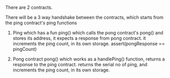 There are 2 contracts.

There will be a 3 way handshake between the contracts, which starts from the ping contract's
ping functions

1. Ping which has a fun
    ping()
        which calls the pong contract's pong() and stores its address, 
        it expects a response from pong contract.
        it increments the ping count, in its own storage.
        assert(pongResponse == pingCount)

2. Pong contract 
    pong()
        which works as a handlePing() function, returns a response to the ping contract.
        returns the serial no of ping,
        and increments the ping count, in its own storage.